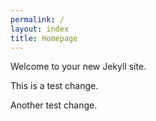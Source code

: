 ```yaml
---
permalink: /
layout: index
title: Homepage
---
```


Welcome to your new Jekyll site.

This is a test change.

Another test change.